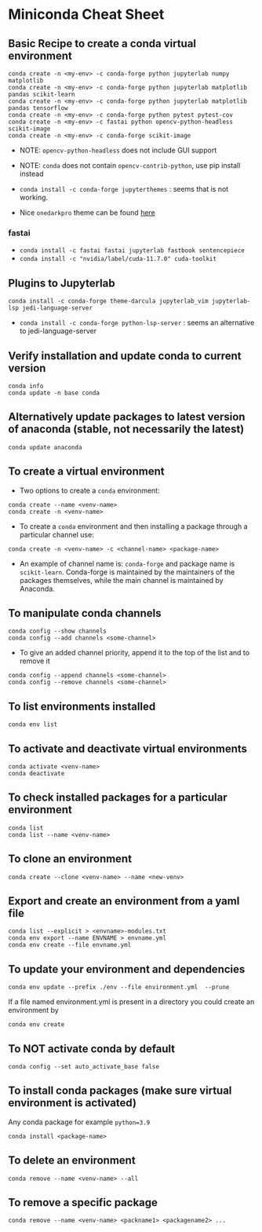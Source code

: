 # Miniconda Cheat Sheet

## Basic Recipe to create a conda virtual environment

```console
conda create -n <my-env> -c conda-forge python jupyterlab numpy matplotlib
conda create -n <my-env> -c conda-forge python jupyterlab matplotlib pandas scikit-learn
conda create -n <my-env> -c conda-forge python jupyterlab matplotlib pandas tensorflow
conda create -n <my-env> -c conda-forge python pytest pytest-cov
conda create -n <my-env> -c fastai python opencv-python-headless scikit-image
conda create -n <my-env> -c conda-forge scikit-image
```

- NOTE: `opencv-python-headless` does not include GUI support
- NOTE: `conda` does not contain `opencv-contrib-python`, use pip install instead

- `conda install -c conda-forge jupyterthemes` : seems that is not working.
- Nice `onedarkpro` theme can be found [here](https://github.com/johnnybarrels/jupyterlab_onedarkpro)
### fastai
- `conda install -c fastai fastai jupyterlab fastbook sentencepiece`
- `conda install -c "nvidia/label/cuda-11.7.0" cuda-toolkit`

## Plugins to Jupyterlab

```console
conda install -c conda-forge theme-darcula jupyterlab_vim jupyterlab-lsp jedi-language-server
```
- `conda install -c conda-forge python-lsp-server` : seems an alternative to jedi-language-server

## Verify installation and update conda to current version

```console
conda info
conda update -n base conda
```

## Alternatively update packages to latest version of anaconda (stable, not necessarily the latest)

```console
conda update anaconda
```

## To create a virtual environment

- Two options to create a `conda` environment:

```console
conda create --name <venv-name>
conda create -n <venv-name>
```

- To create a `conda` environment and then installing a package through a particular channel use:

```console
conda create -n <venv-name> -c <channel-name> <package-name>
```

- An example of channel name is: `conda-forge` and package name is `scikit-learn`. Conda-forge is maintained by the maintainers of the packages themselves, while the main channel is maintained by Anaconda.

## To manipulate conda channels

```console
conda config --show channels
conda config --add channels <some-channel>
```

- To give an added channel priority, append it to the top of the list and to remove it

```console
conda config --append channels <some-channel>
conda config --remove channels <some-channel>
```

## To list environments installed

```console
conda env list
```

## To activate and deactivate virtual environments

```console
conda activate <venv-name>
conda deactivate
```

## To check installed packages for a particular environment

```console
conda list
conda list --name <venv-name>
```

## To clone an environment

```
conda create --clone <venv-name> --name <new-venv>
```

## Export and create an environment from a yaml file

```console
conda list --explicit > <envname>-modules.txt
conda env export --name ENVNAME > envname.yml
conda env create --file envname.yml
```

## To update your environment and dependencies

```console
conda env update --prefix ./env --file environment.yml  --prune
```

If a file named environment.yml is present in a directory you could create an environment by

```console
conda env create
```

## To NOT activate conda by default

```console
conda config --set auto_activate_base false
```

## To install conda packages (make sure virtual environment is activated)

Any conda package for example `python=3.9`

```console
conda install <package-name>
```

## To delete an environment

```console
conda remove --name <venv-name> --all
```

## To remove a specific package

```console
conda remove --name <venv-name> <packname1> <packagename2> ...
```
